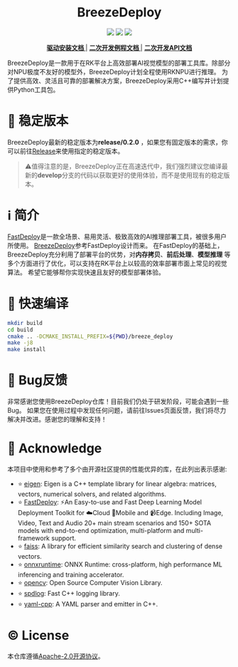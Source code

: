 <h1 align="center">BreezeDeploy</h1>

<p align="center">
    <a href="./LICENSE"><img src="https://img.shields.io/badge/license-Apache%202-dfd.svg"></a>
    <a href="https://github.com/Zheng-Bicheng/BreezeDeploy/releases"><img src="https://img.shields.io/badge/release-release%2F0.2.0-yellow"></a>
    <a href=""><img src="https://img.shields.io/badge/os-win,linux-pink.svg"></a>
</p>

<p align="center">
    <a href=""><b> 驱动安装文档 </b></a>
    |
    <a href="./example/README.md"><b> 二次开发例程文档 </b></a>
    |
    <a href=""><b> 二次开发API文档 </b></a>
</p>

BreezeDeploy是一款用于在RK平台上高效部署AI视觉模型的部署工具库。除部分对NPU极度不友好的模型外，BreezeDeploy计划全程使用RKNPU进行推理。
为了提供高效、灵活且可靠的部署解决方案，BreezeDeploy采用C++编写并计划提供Python工具包。

# 📌 稳定版本

BreezeDeploy最新的稳定版本为**release/0.2.0**
，如果您有固定版本的需求，你可以前往[Release](https://github.com/Zheng-Bicheng/BreezeDeploy/releases)来使用指定的稳定版本。

> ⚠️值得注意的是，BreezeDeploy正在高速迭代中，我们强烈建议您编译最新的**develop**分支的代码以获取更好的使用体验，而不是使用现有的稳定版本。

# ℹ️ 简介

[FastDeploy](https://github.com/PaddlePaddle/FastDeploy/tree/develop)是一款全场景、易用灵活、极致高效的AI推理部署工具，被很多用户所使用。
[BreezeDeploy](https://github.com/Zheng-Bicheng/BreezeDeploy)参考FastDeploy设计而来。
在FastDeploy的基础上， BreezeDeploy充分利用了部署平台的优势，对**内存拷贝**、**前后处理**、**模型推理**
等多个方面进行了优化，可以支持在RK平台上以较高的效率部署市面上常见的视觉算法。
希望它能够帮你实现快速且友好的模型部署体验。

# 🚤 快速编译

```bash
mkdir build
cd build
cmake .. -DCMAKE_INSTALL_PREFIX=${PWD}/breeze_deploy
make -j8
make install
```

# 🐛 Bug反馈

非常感谢您使用BreezeDeploy仓库！目前我们仍处于研发阶段，可能会遇到一些Bug。
如果您在使用过程中发现任何问题，请前往Issues页面反馈，我们将尽力解决并改进。感谢您的理解和支持！

# 💐 Acknowledge

本项目中使用和参考了多个由开源社区提供的性能优异的库，在此列出表示感谢:

* ⭐ [eigen](https://gitlab.com/libeigen/eigen): Eigen is a C++ template library for linear algebra: matrices, vectors,
  numerical solvers, and related algorithms.
* ⭐ [FastDeploy](https://github.com/PaddlePaddle/FastDeploy): ⚡️An Easy-to-use and Fast Deep Learning Model Deployment
  Toolkit for ☁️Cloud 📱Mobile and 📹Edge. Including Image, Video, Text and Audio 20+ main stream scenarios and 150+ SOTA
  models with end-to-end optimization, multi-platform and multi-framework support.
* ⭐ [faiss](https://github.com/facebookresearch/faiss): A library for efficient similarity search and clustering of
  dense vectors.
* ⭐ [onnxruntime](https://github.com/microsoft/onnxruntime): ONNX Runtime: cross-platform, high performance ML
  inferencing and training accelerator.
* ⭐ [opencv](https://github.com/opencv/opencv): Open Source Computer Vision Library.
* ⭐ [spdlog](https://github.com/gabime/spdlog): Fast C++ logging library.
* ⭐ [yaml-cpp](https://github.com/jbeder/yaml-cpp): A YAML parser and emitter in C++.

# ©️ License

本仓库遵循[Apache-2.0开源协议](./LICENSE)。